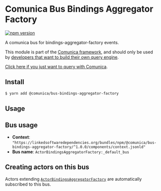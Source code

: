 # Comunica Bus Bindings Aggregator Factory

[![npm version](https://badge.fury.io/js/%40comunica%2Fbus-expression-evaluator-aggregate.svg)](https://www.npmjs.com/package/@comunica/bus-expression-evaluator-aggregate)

A comunica bus for bindings-aggregator-factory events.

This module is part of the [Comunica framework](https://github.com/comunica/comunica),
and should only be used by [developers that want to build their own query engine](https://comunica.dev/docs/modify/).

[Click here if you just want to query with Comunica](https://comunica.dev/docs/query/).

## Install

```bash
$ yarn add @comunica/bus-bindings-aggregator-factory
```

## Usage

## Bus usage

* **Context**: `"https://linkedsoftwaredependencies.org/bundles/npm/@comunica/bus-bindings-aggregator-factory/^1.0.0/components/context.jsonld"`
* **Bus name**: `ActorBindingsAggregatorFactory:_default_bus`

## Creating actors on this bus

Actors extending [`ActorBindingsAggregatorFactory`](https://comunica.github.io/comunica/modules/_comunica_bus_bindings_aggregator_factory.html) are automatically subscribed to this bus.
